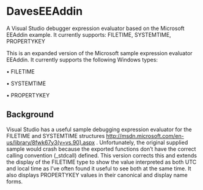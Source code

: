 # DavesEEAddin
A Visual Studio debugger expression evaluator based on the Microsoft EEAddin example. It currently supports: FILETIME, SYSTEMTIME, PROPERTYKEY

This is an expanded version of the Microsoft sample expression evaluator EEAddin. It currently supports the following Windows types:

•	FILETIME

•	SYSTEMTIME

•	PROPERTYKEY

## Background
Visual Studio has a useful sample debugging expression evaluator for the FILETIME and SYSTEMTIME structures http://msdn.microsoft.com/en-us/library/8fwk67y3(v=vs.90).aspx . Unfortunately, the original supplied sample would crash because the exported functions don’t have the correct calling convention (_stdcall) defined. This version corrects this and extends the display of the FILETIME type to show the value interpreted as both UTC and local time as I’ve often found it useful to see both at the same time. It also displays PROPERTYKEY values in their canonical and display name forms.


